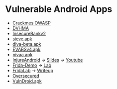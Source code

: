 # Vulnerable Android Apps

* [Crackmes OWASP](`https://github.com/OWASP/owasp-mstg/tree/master/Crackmes`)
* [DVHMA](`https://github.com/logicalhacking/DVHMA`)
* [InsecureBankv2](`https://github.com/dineshshetty/Android-InsecureBankv2`)
* [sieve.apk](`https://labs.f-secure.com/tools/drozer/`)
* [diva-beta.apk](`https://payatu.com/damn-insecure-and-vulnerable-app`)
* [EVABSv4.apk](`https://github.com/abhi-r3v0/EVABS`)
* [pivaa.apk](`https://github.com/htbridge/pivaa`)
* [InjureAndroid](`https://github.com/B3nac/InjuredAndroid`) &#8594; [Slides](`https://docs.google.com/presentation/d/15bi5pndttfCzMEMw8GT2oCHCJvHx_a8YszkkSMtp_jE/mobilepresent#slide=id.p11`) &#8594; [Youtube](`https://www.youtube.com/watch?v=AqVMfZAboCg`)
* [Frida-Demo](`https://github.com/t0thkr1s/frida/releases`) &#8594; [Lab](`https://medium.com/infosec-adventures/introduction-to-frida-5a3f51595ca1`)
* [FridaLab](`https://rossmarks.uk/blog/fridalab/`) &#8594; [Writeup](`https://www.shielder.it/blog/fridalab-writeup/`)
* [Oversecured](`https://github.com/oversecured/ovaa`)
* [VulnDroid.apk](`https://github.com/mihir-shah99/VulnDroid`)